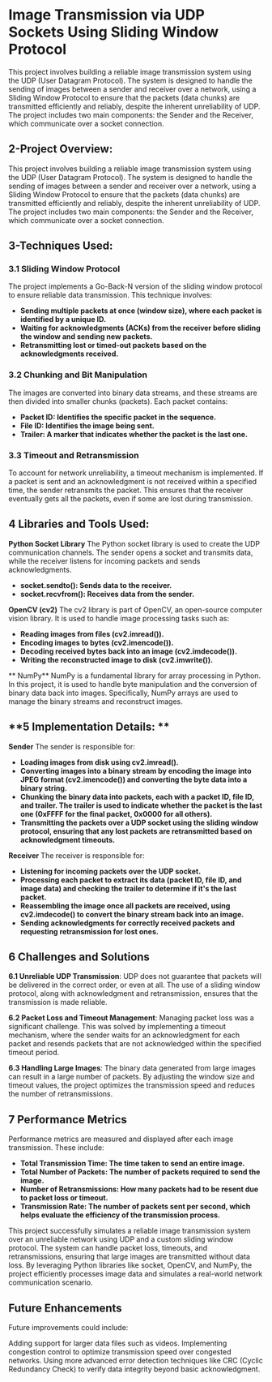 # Image Transmission via UDP Sockets Using Sliding Window Protocol

This project involves building a reliable image transmission system using the UDP (User Datagram Protocol). The system is designed to handle the sending of images between a sender and receiver over a network, using a Sliding Window Protocol to ensure that the packets (data chunks) are transmitted efficiently and reliably, despite the inherent unreliability of UDP. The project includes two main components: the Sender and the Receiver, which communicate over a socket connection.

## **2-Project Overview:**
This project involves building a reliable image transmission system using the UDP (User Datagram Protocol). The system is designed to handle the sending of images between a sender and receiver over a network, using a Sliding Window Protocol to ensure that the packets (data chunks) are transmitted efficiently and reliably, despite the inherent unreliability of UDP. The project includes two main components: the Sender and the Receiver, which communicate over a socket connection.

## **3-Techniques Used:**
### **3.1 Sliding Window Protocol**
The project implements a Go-Back-N version of the sliding window protocol to ensure reliable data transmission. This technique involves:

- **Sending multiple packets at once (window size), where each packet is identified by a unique ID.**
- **Waiting for acknowledgments (ACKs) from the receiver before sliding the window and sending new packets.**
- **Retransmitting lost or timed-out packets based on the acknowledgments received.**


 ### **3.2 Chunking and Bit Manipulation**
The images are converted into binary data streams, and these streams are then divided into smaller chunks (packets). Each packet contains:

- **Packet ID: Identifies the specific packet in the sequence.**
- **File ID: Identifies the image being sent.**
- **Trailer: A marker that indicates whether the packet is the last one.**


 ### **3.3 Timeout and Retransmission**
To account for network unreliability, a timeout mechanism is implemented. If a packet is sent and an acknowledgment is not received within a specified time, the sender retransmits the packet. This ensures that the receiver eventually gets all the packets, even if some are lost during transmission.


## **4 Libraries and Tools Used:**

**Python Socket Library**
The Python socket library is used to create the UDP communication channels. The sender opens a socket and transmits data, while the receiver listens for incoming packets and sends acknowledgments.

- **socket.sendto(): Sends data to the receiver.**
- **socket.recvfrom(): Receives data from the sender.**


**OpenCV (cv2)**
The cv2 library is part of OpenCV, an open-source computer vision library. It is used to handle image processing tasks such as:

- **Reading images from files (cv2.imread()).**
- **Encoding images to bytes (cv2.imencode()).**
- **Decoding received bytes back into an image (cv2.imdecode()).**
- **Writing the reconstructed image to disk (cv2.imwrite()).**

** NumPy**
NumPy is a fundamental library for array processing in Python. In this project, it is used to handle byte manipulation and the conversion of binary data back into images. Specifically, NumPy arrays are used to manage the binary streams and reconstruct images.

## **5 Implementation Details: **
**Sender**
The sender is responsible for:

- **Loading images from disk using cv2.imread().**
- **Converting images into a binary stream by encoding the image into JPEG format (cv2.imencode()) and converting the byte data into a binary string.**
- **Chunking the binary data into packets, each with a packet ID, file ID, and trailer. The trailer is used to indicate whether the packet is the last one (0xFFFF for the final packet, 0x0000 for all others).**
- **Transmitting the packets over a UDP socket using the sliding window protocol, ensuring that any lost packets are retransmitted based on acknowledgment timeouts.**


**Receiver**
The receiver is responsible for:

- **Listening for incoming packets over the UDP socket.**
- **Processing each packet to extract its data (packet ID, file ID, and image data) and checking the trailer to determine if it's the last packet.**
- **Reassembling the image once all packets are received, using cv2.imdecode() to convert the binary stream back into an image.**
- **Sending acknowledgments for correctly received packets and requesting retransmission for lost ones.**

## **6 Challenges and Solutions**
**6.1 Unreliable UDP Transmission**:
UDP does not guarantee that packets will be delivered in the correct order, or even at all. The use of a sliding window protocol, along with acknowledgment and retransmission, ensures that the transmission is made reliable.

**6.2 Packet Loss and Timeout Management**:
Managing packet loss was a significant challenge. This was solved by implementing a timeout mechanism, where the sender waits for an acknowledgment for each packet and resends packets that are not acknowledged within the specified timeout period.

**6.3 Handling Large Images**:
The binary data generated from large images can result in a large number of packets. By adjusting the window size and timeout values, the project optimizes the transmission speed and reduces the number of retransmissions.


## **7 Performance Metrics**
Performance metrics are measured and displayed after each image transmission. These include:

- **Total Transmission Time: The time taken to send an entire image.**
- **Total Number of Packets: The number of packets required to send the image.**
- **Number of Retransmissions: How many packets had to be resent due to packet loss or timeout.**
- **Transmission Rate: The number of packets sent per second, which helps evaluate the efficiency of the transmission process.**





This project successfully simulates a reliable image transmission system over an unreliable network using UDP and a custom sliding window protocol. The system can handle packet loss, timeouts, and retransmissions, ensuring that large images are transmitted without data loss. By leveraging Python libraries like socket, OpenCV, and NumPy, the project efficiently processes image data and simulates a real-world network communication scenario.






## **Future Enhancements**
Future improvements could include:

Adding support for larger data files such as videos.
Implementing congestion control to optimize transmission speed over congested networks.
Using more advanced error detection techniques like CRC (Cyclic Redundancy Check) to verify data integrity beyond basic acknowledgment.
